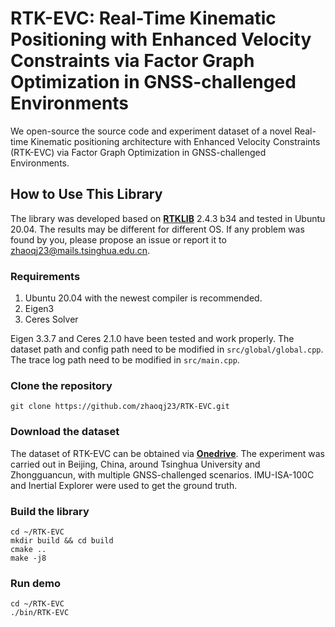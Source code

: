 # RTK-EVC: Real-Time Kinematic Positioning with Enhanced Velocity Constraints via Factor Graph Optimization in GNSS-challenged Environments
We open-source the source code and experiment dataset of a novel Real-time Kinematic positioning architecture with Enhanced Velocity Constraints (RTK-EVC) via Factor Graph Optimization in GNSS-challenged Environments.
## How to Use This Library
The library was developed based on  **[RTKLIB](https://github.com/tomojitakasu/RTKLIB)**  2.4.3 b34 and tested in Ubuntu 20.04. The results may be different for different OS. If any problem was found by you, please propose an issue or report it to zhaoqj23@mails.tsinghua.edu.cn.
### Requirements
1) Ubuntu 20.04 with the newest compiler is recommended.
2) Eigen3
3) Ceres Solver

Eigen 3.3.7 and Ceres 2.1.0 have been tested and work properly. The dataset path and config path need to be modified in ```src/global/global.cpp```. The trace log path need to be modified in ```src/main.cpp```.
### Clone the repository
```git clone https://github.com/zhaoqj23/RTK-EVC.git```
### Download the dataset
The dataset of RTK-EVC can be obtained via **[Onedrive](https://1drv.ms/f/c/f185ecb4d7c54710/EmEiek9-Cz1PmxUmrju4Xy0B2WJMHYBJSbt1KmWuKx3Ndg?e=hn8mwY)**. The experiment was carried out in Beijing, China, around Tsinghua University and Zhongguancun, with multiple GNSS-challenged scenarios. IMU-ISA-100C and Inertial Explorer were used to get the ground truth.
### Build the library
```
cd ~/RTK-EVC
mkdir build && cd build
cmake ..
make -j8
```
### Run demo
```
cd ~/RTK-EVC
./bin/RTK-EVC
```
